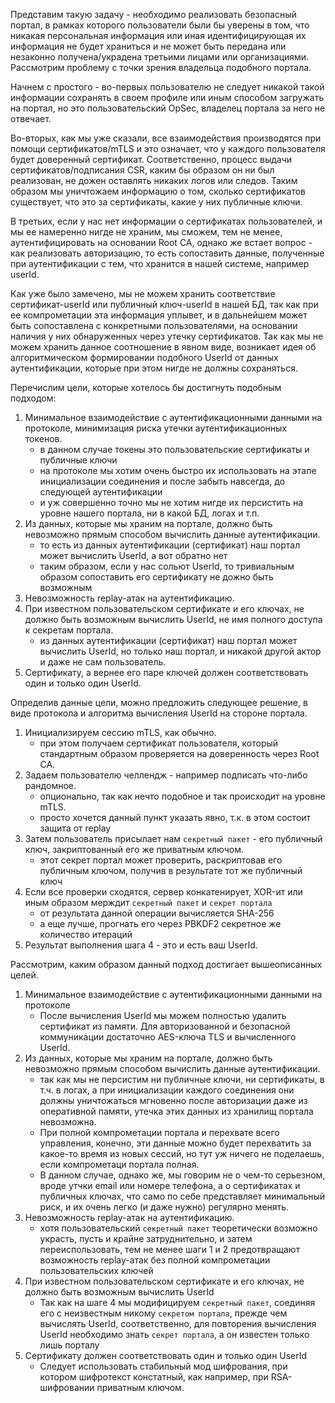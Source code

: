 Представим такую задачу - необходимо реализовать безопасный портал, в рамках которого пользователи были бы уверены
в том, что никакая персональная информация или иная идентифицирующая их информация не будет храниться и не может быть передана
или незаконно получена/украдена третьими лицами или организациями.
Рассмотрим проблему с точки зрения владельца подобного портала.

Начнем с простого - во-первых пользователю не следует никакой такой информации сохранять в своем профиле или иным
способом загружать на портал, но это пользовательский OpSec, владелец портала за него не отвечает.

Во-вторых, как мы уже сказали, все взаимодействия производятся при помощи сертификатов/mTLS и это означает, что у каждого
пользователя будет доверенный сертификат. Соответственно, процесс выдачи сертификатов/подписания CSR, каким бы образом
он ни был реализован, не дожен оставлять никаких логов или следов. Таким образом мы уничтожаем информацию о том,
сколько сертификатов существует, что это за сертификаты, какие у них публичные ключи.

В третьих, если у нас нет информации о сертификатах пользователей, и мы ее намеренно нигде не храним, мы сможем, тем не
менее, аутентифицировать на основании Root CA, однако же встает вопрос - как реализовать авторизацию, то есть сопоставить данные, полученные
при аутентификации с тем, что хранится в нашей системе, например userId.

Как уже было замечено, мы не можем хранить соответствие сертификат-userId или публичный ключ-userId в нашей БД, так как при ее компрометации
эта информация уплывет, и в дальнейшем может быть сопоставлена с конкретными пользователями, на основании наличия у них
обнаруженных через утечку сертификатов. Так как мы не можем хранить данное соотношение в явном виде, возникает идея об алгоритмическом
формировании подобного UserId от данных аутентификации, которые при этом нигде не должны сохраняться.

Перечислим цели, которые хотелось бы достигнуть подобным подходом:
1. Минимальное взаимодействие с аутентификационными данными на протоколе, минимизация риска утечки аутентификационных токенов.
    - в данном случае токены это пользовательские сертификаты и публичные ключи
    - на протоколе мы хотим очень быстро их использовать на этапе инициализации соединения и после забыть навсегда, до следующей аутентификации
    - и уж совершенно точно мы не хотим нигде их персистить на уровне нашего портала, ни в какой БД, логах и т.п.
2. Из данных, которые мы храним на портале, должно быть невозможно прямым способом вычислить данные аутентификации.
    - то есть из данных аутентификации (сертификат) наш портал может вычислить UserId, а вот обратно нет
    - таким образом, если у нас сольют UserId, то тривиальным образом сопоставить его сертификату не дожно быть возможным
3. Невозможность replay-атак на аутентификацию.
4. При известном пользовательском сертификате и его ключах, не должно быть возможным вычислить UserId, не имя полного
доступа к секретам портала.
    - из данных аутентификации (сертификат) наш портал может вычислить UserId, но только наш портал, и никакой другой
    актор и даже не сам пользователь.
5. Сертификату, а вернее его паре ключей должен соответствовать один и только один UserId.

Определив данные цели, можно предложить следующее решение, в виде протокола и алгоритма вычисления UserId на стороне портала.

1. Инициализируем сессию mTLS, как обычно.
   - при этом получаем сертификат пользователя, который стандартным образом проверяется на доверенность через Root CA.
2. Задаем пользователю челлендж - например подписать что-либо рандомное.
   - опционально, так как нечто подобное и так происходит на уровне mTLS.
   - просто хочется данный пункт указать явно, т.к. в этом состоит защита от replay
3. Затем пользователь присылает нам `секретный пакет` - его публичный ключ, закриптованный его же приватным ключом.
   - этот секрет портал может проверить, раскриптовав его публичным ключом, получив в результате тот же публичный ключ
4. Если все проверки сходятся, сервер конкатенирует, XOR-ит или иным образом мерждит `секретный пакет` и `секрет портала`
   - от результата данной операции вычисляется SHA-256
   - а еще лучше, прогнать его через PBKDF2 секретное же количество итераций
5. Результат выполнения шага 4 - это и есть ваш UserId.

Рассмотрим, каким образом данный подход достигает вышеописанных целей.
1. Минимальное взаимодействие с аутентификационными данными на протоколе
   - После вычисления UserId мы можем полностью удалить сертификат из памяти. Для авторизованной и безопасной коммуникации 
достаточно AES-ключа TLS и вычисленного UserId.
2. Из данных, которые мы храним на портале, должно быть невозможно прямым способом вычислить данные аутентификации.
   - так как мы не персистим ни публичные ключи, ни сертификаты, в т.ч. в логах, а при инициализации каждого соединения 
они должны уничтожаться мгновенно после авторизации даже из оперативной памяти, утечка этих данных из хранилищ портала невозможна.
   - При полной компрометации портала и перехвате всего управления, конечно, эти данные можно будет перехватить за какое-то 
время из новых сессий, но тут уж ничего не поделаешь, если компрометаци портала полная.
   - В данном случае, однако же, мы говорим не о чем-то серьезном, вроде утчки email или номере телефона, а о 
сертификатах и публичных ключах, что само по себе представляет минимальный риск, и их очень легко (и даже нужно) регулярно менять.
3. Невозможность replay-атак на аутентификацию.
   - хотя пользовательский `секретный пакет` теоретически возможно украсть, пусть и крайне затруднительно, и затем 
переиспользовать, тем не менее шаги 1 и 2 предотвращают возможность replay-атак без полной компрометации 
пользовательских ключей 
4. При известном пользовательском сертификате и его ключах, не должно быть возможным вычислить UserId
   - Так как на шаге 4 мы модифицируем `секретный пакет`, соединяя его с неизвестным никому `секретом портала`, прежде 
чем вычислять UserId, соответственно, для повторения вычисления UserId необходимо знать `секрет портала`, а он известен 
только лишь порталу
5. Сертификату должен соответствовать один и только один UserId
   - Следует использовать стабильный мод шифрования, при котором шифротекст констатный, как например, при RSA-шифровании 
приватным ключом.
